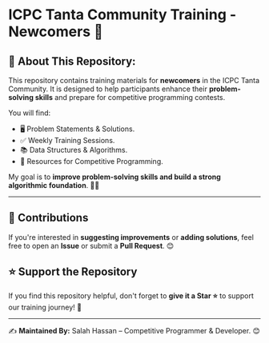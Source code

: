 # ICPC Tanta Community Training - Newcomers 🚀

## 🚀 About This Repository:
This repository contains training materials for **newcomers** in the ICPC Tanta Community. It is designed to help participants enhance their **problem-solving skills** and prepare for competitive programming contests.

You will find:
- 🖥️ Problem Statements & Solutions.
- ✅ Weekly Training Sessions.
- 📚 Data Structures & Algorithms.
- 🚀 Resources for Competitive Programming.

My goal is to **improve problem-solving skills and build a strong algorithmic foundation**. 💪🔥

---

## 🤝 Contributions
If you're interested in **suggesting improvements** or **adding solutions**, feel free to open an **Issue** or submit a **Pull Request**. 😊

## ⭐ Support the Repository
If you find this repository helpful, don't forget to **give it a Star ⭐** to support our training journey! 🚀

---

✍️ **Maintained By:** Salah Hassan – Competitive Programmer & Developer. 😊
